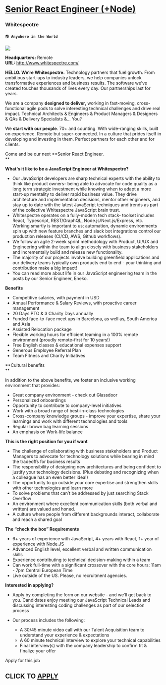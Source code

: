 # [Senior React Engineer (+Node)](https://www.remotewlb.com/apply/senior-react-engineer-node)  
### Whitespectre  
#### `🌎 Anywhere in the World`  
![](https://we-work-remotely.imgix.net/logos/0082/1800/logo.gif?ixlib=rails-4.0.0&w=50&h=50&dpr=2&fit=fill&auto=compress)

**Headquarters:** Remote  
**URL:** http://www.whitespectre.com/

**HELLO. We’re Whitespectre.** Technology partners that fuel growth. From ambitious start-ups to industry leaders, we help companies unlock transformative experiences and business results. The software we’ve created touches thousands of lives every day. Our partnerships last for years.  
  

We are a company **designed to deliver,** working in fast-moving, cross-functional agile pods to solve interesting technical challenges and drive real impact. Technical Architects & Engineers & Product Managers & Designers & QAs & Delivery Specialists &... You?  
  

We **start with our people**. 70+ and counting. With wide-ranging skills, built on experience. Remote but super-connected. In a culture that prides itself in developing and investing in them. Perfect partners for each other and for clients.  
  

Come and be our next **Senior React Engineer.  
**  

**What's it like to be a JavaScript Engineer at Whitespectre?**

  * Our JavaScript developers are sharp technical experts with the ability to think like product owners- being able to advocate for code quality as a long term strategic investment while knowing when to adapt a more start-up mentality to deliver rapid business value. They drive architecture and implementation decisions, mentor other engineers, and stay up to date with the latest JavaScript techniques and trends as part of the collective Whitespectre JavaScript brain trust. 
  * Whitespectre operates on a fully-modern tech stack- toolset includes React, Typescript, REST/GraphQL, Node.js/Next.js/Express, etc. Working smartly is important to us; automation, dynamic environments spin up with new feature branches and slack bot integrations control our production releases (CI/CD, AWS, Github workflows).
  * We follow an agile 2-week sprint methodology with Product, UI/UX and Engineering within the team to align closely with business stakeholders and incrementally build and release new functionality.
  * The majority of our projects involve building greenfield applications and our delivery teams typically own products end to end - your thinking and contribution make a big impact!
  * You can read more about life in our JavaScript engineering team in the posts by our Senior Engineer, Eneko. 

  

**Benefits**

  * Competitive salaries, with payment in USD
  * Annual Performance & Salary Reviews, with proactive career management
  * 20 Days PTO & 3 Charity Days annually
  * Funded face-to-face meet ups in Barcelona, as well as, South America and Asia
  * Assisted Relocation package 
  * Flexible working hours for efficient teaming in a 100% remote environment (proudly remote-first for 10 years!)
  * Free English classes & educational expenses support
  * Generous Employee Referral Plan
  * Team Fitness and Charity Initiatives

  
**Cultural benefits  
**  

In addition to the above benefits, we foster an inclusive working environment that provides:

  * Great company environment - check out Glassdoor 
  * Personalized onboardings
  * Opportunity to contribute to company-level initiatives
  * Work with a broad range of best-in-class technologies
  * Cross-company knowledge groups - improve your expertise, share your learnings and work with different technologies and tools
  * Regular brown bag learning sessions
  * An emphasis on Work-life balance

  
**This is the right position for you if want**

  * The challenge of collaborating with business stakeholders and Product Managers to advocate for technology solutions while bearing in mind the tradeoffs for business results
  * The responsibility of designing new architectures and being confident to justify your technology decisions. (Plus debating and recognizing when a colleague has an even better idea!)
  * The opportunity to go outside your core expertise and strengthen skills with other technologies and learn more
  * To solve problems that can’t be addressed by just searching Stack Overflow
  * An environment where excellent communication skills (both verbal and written) are valued and honed.
  * A culture where people from different backgrounds interact, collaborate and reach a shared goal  
  

**The “check the box” Requirements**

  * 6+ years of experience with JavaScript, 4+ years with React, 1+ year of experience with Node.JS
  * Advanced English level, excellent verbal and written communication skills
  * Experience contributing to technical decision-making within a team
  * Can work full-time with a significant crossover with the core hours: 11am - 7pm Central European Time
  * Live outside of the US. Please, no recruitment agencies.

  
**Interested in applying?**

  * Apply by completing the form on our website - and we’ll get back to you. Candidates enjoy meeting our JavaScript Technical Leads and discussing interesting coding challenges as part of our selection process  
  

  * Our process includes the following:
    * A 30/45 minute video call with our Talent Acquisition team to understand your experience & expectations
    * A 60 minute technical interview to explore your technical capabilities
    * Final interview(s) with the company leadership to confirm fit & finalize your offer  
  

Apply for this job

  
## CLICK TO [APPLY](https://www.remotewlb.com/apply/senior-react-engineer-node)

